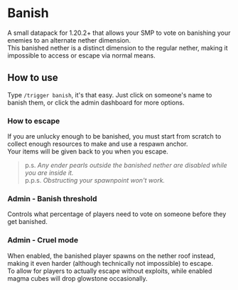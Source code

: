 # Banish
A small datapack for 1.20.2+ that allows your SMP to vote on banishing your enemies to an alternate nether dimension.  
This banished nether is a distinct dimension to the regular nether, making it impossible to access or escape via normal means.

## How to use
Type `/trigger banish`, it's that easy. Just click on someone's name to banish them, or click the admin dashboard for more options.

### How to escape
If you are unlucky enough to be banished, you must start from scratch to collect enough resources to make and use a respawn anchor.  
Your items will be given back to you when you escape.
> p.s. _Any ender pearls outside the banished nether are disabled while you are inside it._  
> p.p.s. _Obstructing your spawnpoint won't work._

### Admin - Banish threshold
Controls what percentage of players need to vote on someone before they get banished.

### Admin - Cruel mode
When enabled, the banished player spawns on the nether roof instead, making it even harder (although technically not impossible) to escape.  
To allow for players to actually escape without exploits, while enabled magma cubes will drop glowstone occasionally.
